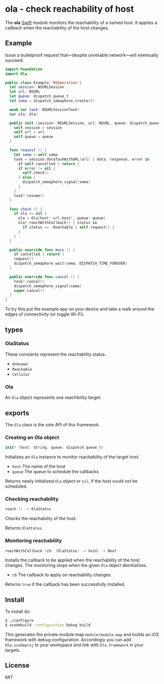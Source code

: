 
# ola - check reachability of host

The **ola** [Swift](https://developer.apple.com/swift/) module monitors the reachability of a named host. It applies a callback when the reachability of the host changes.

## Example

Issue a bulletproof request that—despite unreliable network—will eventually succeed:

```swift
import Foundation
import Ola

public class Example: NSOperation {
  let session: NSURLSession
  let url: NSURL
  let queue: dispatch_queue_t
  let sema = dispatch_semaphore_create(0)

  weak var task: NSURLSessionTask?
  var ola: Ola?

  public init (session: NSURLSession, url: NSURL, queue: dispatch_queue_t) {
    self.session = session
    self.url = url
    self.queue = queue
  }

  func request () {
    let sema = self.sema
    task = session.dataTaskWithURL(url) { data, response, error in
      if self.cancelled { return }
      if error != nil {
        self.check()
      } else {
        dispatch_semaphore_signal(sema)
      }
    }
    task?.resume()
  }

  func check () {
    if ola == nil {
      ola = Ola(host: url.host!, queue: queue)
      ola?.reachWithCallback() { status in
        if status == .Reachable { self.request() }
      }
    }
  }

  public override func main () {
    if cancelled { return }
    request()
    dispatch_semaphore_wait(sema, DISPATCH_TIME_FOREVER)
  }

  public override func cancel () {
    task?.cancel()
    dispatch_semaphore_signal(sema)
    super.cancel()
  }
}
```

To try this put the example app on your device and take a walk around the edges of connectivity (or toggle Wi-Fi).

## types

### OlaStatus

These constants represent the reachability status.

- `Unknown`
- `Reachable`
- `Cellular`

### Ola

An `Ola` object represents one reachibility target.

## exports

The `Ola` class is the sole API of this framework.

### Creating an Ola object

```swift
init? (host: String, queue: dispatch_queue_t)
```
Initializes an `Ola` instance to monitor reachability of the target host.

- `host` The name of the host
- `queue` The queue to schedule the callbacks

Returns newly initialized `Ola` object or `nil`, if the host could not be scheduled.

### Checking reachability

```swift
reach () -> OlaStatus
```
Checks the reachability of the host.

Returns `OlaStatus`.

### Monitoring reachability

```swift
reachWithCallback (cb: (OlaStatus) -> Void) -> Bool
```
Installs the callback to be applied when the reachability of the host changes. The monitoring stops when the given `Ola` object deinitializes.

- `cb` The callback to apply on reachability changes.

Returns `true` if the callback has been successfully installed.

## Install

To install do:

```bash
$ ./configure
$ xcodebuild -configuration Debug build
```
This generates the private module map `module/module.map` and builds an iOS framework with debug configuration. Accordingly you can add `Ola.xcodeproj` to your workspace and link with `Ola.framework` in your targets.

## License

MIT
